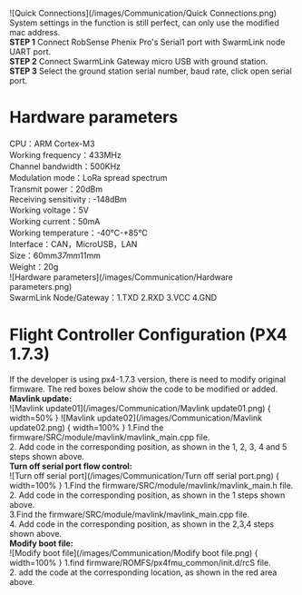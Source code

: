 ![Quick Connections](/images/Communication/Quick Connections.png)  
System settings in the function is still perfect, can only use the modified mac address.   
**STEP 1** Connect RobSense Phenix Pro's Serial1 port with SwarmLink node UART port.  
**STEP 2** Connect SwarmLink Gateway micro USB with ground station.  
**STEP 3** Select the ground station serial number, baud rate, click open serial port.  

# Hardware parameters

CPU：ARM Cortex-M3  
Working frequency：433MHz  
Channel bandwidth：500KHz  
Modulation mode：LoRa spread spectrum  
Transmit power：20dBm  
Receiving sensitivity : -148dBm  
Working voltage：5V  
Working current：50mA  
Working temperature：-40℃-+85℃  
Interface：CAN，MicroUSB，LAN  
Size：60mm*37mm*11mm  
Weight：20g  
![Hardware parameters](/images/Communication/Hardware parameters.png)  
SwarmLink Node/Gateway：1.TXD     2.RXD     3.VCC     4.GND  

# Flight Controller Configuration (PX4 1.7.3)

If the developer is using px4-1.7.3 version, there is need to modify original firmware. The red boxes below show the code to be modified or added.   
**Mavlink update:**  
![Mavlink update01](/images/Communication/Mavlink update01.png)  { width=50% }
![Mavlink update02](/images/Communication/Mavlink update02.png)  { width=100% }
1.Find the firmware/SRC/module/mavlink/mavlink_main.cpp file.  
2. Add code in the corresponding position, as shown in the 1, 2, 3, 4 and 5 steps shown above.  
**Turn off serial port flow control:**  
![Turn off serial port](/images/Communication/Turn off serial port.png)  { width=100% }
1.Find the firmware/SRC/module/mavlink/mavlink_main.h file.  
2. Add code in the corresponding position, as shown in the 1 steps shown above.  
3.Find the firmware/SRC/module/mavlink/mavlink_main.cpp file.  
4. Add code in the corresponding position, as shown in the 2,3,4 steps shown above.  
**Modify boot file:**  
![Modify boot file](/images/Communication/Modify boot file.png)  { width=100% }
1.find firmware/ROMFS/px4fmu_common/init.d/rcS file.  
2. add the code at the corresponding location, as shown in the red area above.  
